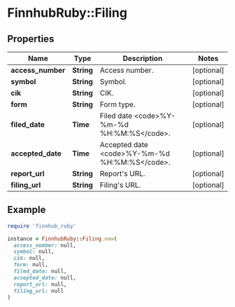 # FinnhubRuby::Filing

## Properties

| Name | Type | Description | Notes |
| ---- | ---- | ----------- | ----- |
| **access_number** | **String** | Access number. | [optional] |
| **symbol** | **String** | Symbol. | [optional] |
| **cik** | **String** | CIK. | [optional] |
| **form** | **String** | Form type. | [optional] |
| **filed_date** | **Time** | Filed date &lt;code&gt;%Y-%m-%d %H:%M:%S&lt;/code&gt;. | [optional] |
| **accepted_date** | **Time** | Accepted date &lt;code&gt;%Y-%m-%d %H:%M:%S&lt;/code&gt;. | [optional] |
| **report_url** | **String** | Report&#39;s URL. | [optional] |
| **filing_url** | **String** | Filing&#39;s URL. | [optional] |

## Example

```ruby
require 'finnhub_ruby'

instance = FinnhubRuby::Filing.new(
  access_number: null,
  symbol: null,
  cik: null,
  form: null,
  filed_date: null,
  accepted_date: null,
  report_url: null,
  filing_url: null
)
```


